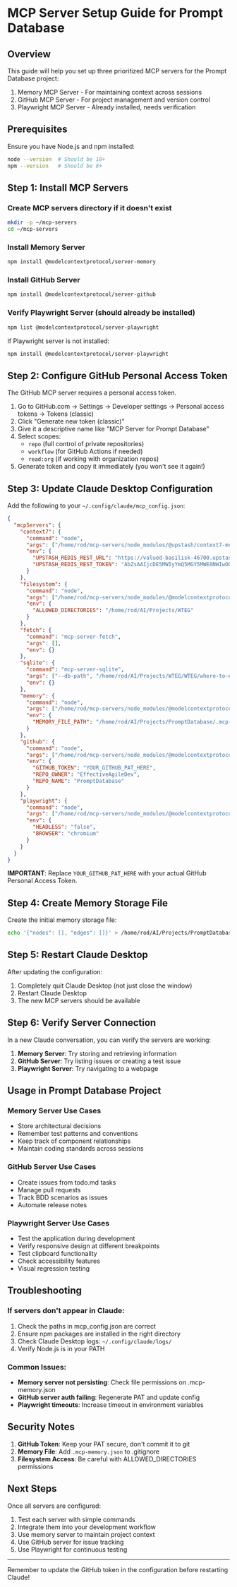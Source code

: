 # MCP Server Setup Guide for Prompt Database

## Overview
This guide will help you set up three prioritized MCP servers for the Prompt Database project:
1. Memory MCP Server - For maintaining context across sessions
2. GitHub MCP Server - For project management and version control
3. Playwright MCP Server - Already installed, needs verification

## Prerequisites

Ensure you have Node.js and npm installed:
```bash
node --version  # Should be 18+ 
npm --version   # Should be 8+
```

## Step 1: Install MCP Servers

### Create MCP servers directory if it doesn't exist
```bash
mkdir -p ~/mcp-servers
cd ~/mcp-servers
```

### Install Memory Server
```bash
npm install @modelcontextprotocol/server-memory
```

### Install GitHub Server
```bash
npm install @modelcontextprotocol/server-github
```

### Verify Playwright Server (should already be installed)
```bash
npm list @modelcontextprotocol/server-playwright
```

If Playwright server is not installed:
```bash
npm install @modelcontextprotocol/server-playwright
```

## Step 2: Configure GitHub Personal Access Token

The GitHub MCP server requires a personal access token.

1. Go to GitHub.com → Settings → Developer settings → Personal access tokens → Tokens (classic)
2. Click "Generate new token (classic)"
3. Give it a descriptive name like "MCP Server for Prompt Database"
4. Select scopes:
   - `repo` (full control of private repositories)
   - `workflow` (for GitHub Actions if needed)
   - `read:org` (if working with organization repos)
5. Generate token and copy it immediately (you won't see it again!)

## Step 3: Update Claude Desktop Configuration

Add the following to your `~/.config/claude/mcp_config.json`:

```json
{
  "mcpServers": {
    "context7": {
      "command": "node",
      "args": ["/home/rod/mcp-servers/node_modules/@upstash/context7-mcp/dist/index.js"],
      "env": {
        "UPSTASH_REDIS_REST_URL": "https://valued-basilisk-46700.upstash.io",
        "UPSTASH_REDIS_REST_TOKEN": "AbZsAAIjcDE5MWIyYmQ5MGY5MWE0NWIwOGVkZWU5MGNhMWFjNWRiN3AxMA"
      }
    },
    "filesystem": {
      "command": "node",
      "args": ["/home/rod/mcp-servers/node_modules/@modelcontextprotocol/server-filesystem/dist/index.js"],
      "env": {
        "ALLOWED_DIRECTORIES": "/home/rod/AI/Projects/WTEG"
      }
    },
    "fetch": {
      "command": "mcp-server-fetch",
      "args": [],
      "env": {}
    },
    "sqlite": {
      "command": "mcp-server-sqlite",
      "args": ["--db-path", "/home/rod/AI/Projects/WTEG/WTEG/where-to-eat-guide/data/dev.db"],
      "env": {}
    },
    "memory": {
      "command": "node",
      "args": ["/home/rod/mcp-servers/node_modules/@modelcontextprotocol/server-memory/dist/index.js"],
      "env": {
        "MEMORY_FILE_PATH": "/home/rod/AI/Projects/PromptDatabase/.mcp-memory.json"
      }
    },
    "github": {
      "command": "node",
      "args": ["/home/rod/mcp-servers/node_modules/@modelcontextprotocol/server-github/dist/index.js"],
      "env": {
        "GITHUB_TOKEN": "YOUR_GITHUB_PAT_HERE",
        "REPO_OWNER": "EffectiveAgileDev",
        "REPO_NAME": "PromptDatabase"
      }
    },
    "playwright": {
      "command": "node",
      "args": ["/home/rod/mcp-servers/node_modules/@modelcontextprotocol/server-playwright/dist/index.js"],
      "env": {
        "HEADLESS": "false",
        "BROWSER": "chromium"
      }
    }
  }
}
```

**IMPORTANT**: Replace `YOUR_GITHUB_PAT_HERE` with your actual GitHub Personal Access Token.

## Step 4: Create Memory Storage File

Create the initial memory storage file:
```bash
echo '{"nodes": [], "edges": []}' > /home/rod/AI/Projects/PromptDatabase/.mcp-memory.json
```

## Step 5: Restart Claude Desktop

After updating the configuration:
1. Completely quit Claude Desktop (not just close the window)
2. Restart Claude Desktop
3. The new MCP servers should be available

## Step 6: Verify Server Connection

In a new Claude conversation, you can verify the servers are working:

1. **Memory Server**: Try storing and retrieving information
2. **GitHub Server**: Try listing issues or creating a test issue
3. **Playwright Server**: Try navigating to a webpage

## Usage in Prompt Database Project

### Memory Server Use Cases
- Store architectural decisions
- Remember test patterns and conventions
- Keep track of component relationships
- Maintain coding standards across sessions

### GitHub Server Use Cases
- Create issues from todo.md tasks
- Manage pull requests
- Track BDD scenarios as issues
- Automate release notes

### Playwright Server Use Cases
- Test the application during development
- Verify responsive design at different breakpoints
- Test clipboard functionality
- Check accessibility features
- Visual regression testing

## Troubleshooting

### If servers don't appear in Claude:
1. Check the paths in mcp_config.json are correct
2. Ensure npm packages are installed in the right directory
3. Check Claude Desktop logs: `~/.config/claude/logs/`
4. Verify Node.js is in your PATH

### Common Issues:
- **Memory server not persisting**: Check file permissions on .mcp-memory.json
- **GitHub server auth failing**: Regenerate PAT and update config
- **Playwright timeouts**: Increase timeout in environment variables

## Security Notes

1. **GitHub Token**: Keep your PAT secure, don't commit it to git
2. **Memory File**: Add `.mcp-memory.json` to .gitignore
3. **Filesystem Access**: Be careful with ALLOWED_DIRECTORIES permissions

## Next Steps

Once all servers are configured:
1. Test each server with simple commands
2. Integrate them into your development workflow
3. Use memory server to maintain project context
4. Use GitHub server for issue tracking
5. Use Playwright for continuous testing

---

Remember to update the GitHub token in the configuration before restarting Claude!